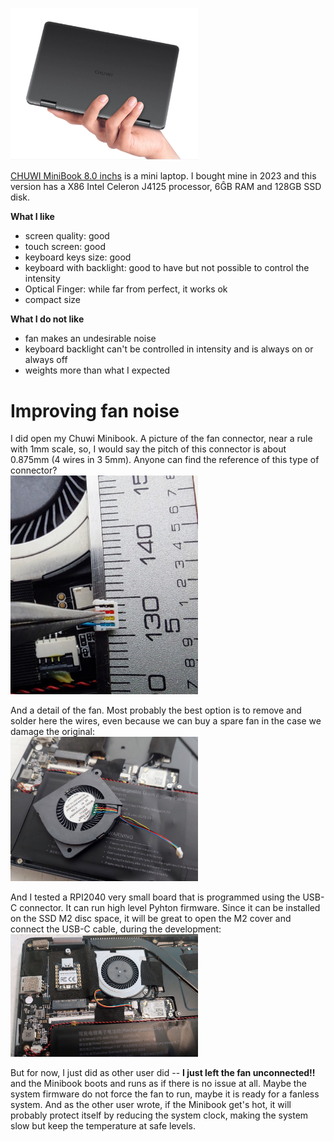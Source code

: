 [<img src='chuwi_minibook-01.png' width=300 class="center">](chuwi_minibook-01.png)

[CHUWI MiniBook 8.0 inchs](https://www.chuwi.com/pt/product/items/Chuwi-MiniBook.html) is a mini laptop. I bought mine in 2023 and this version has a X86 Intel Celeron J4125 processor, 6ĜB RAM and 128GB SSD disk.

**What I like**

* screen quality: good
* touch screen: good
* keyboard keys size: good
* keyboard with backlight: good to have but not possible to control the intensity
* Optical Finger: while far from perfect, it works ok
* compact size

**What I do not like**

* fan makes an undesirable noise
* keyboard backlight can't be controlled in intensity and is always on or always off
* weights more than what I expected

# Improving fan noise

I did open my Chuwi Minibook. A picture of the fan connector, near a rule with 1mm scale, so, I would say the pitch of this connector is about 0.875mm (4 wires in 3 5mm). Anyone can find the reference of this type of connector?
<br>[<img src='fan_connector.jpeg' width=300>](fan_connector.jpeg)

And a detail of the fan. Most probably the best option is to remove and solder here the wires, even because we can buy a spare fan in the case we damage the original:
<br>[<img src='fan.jpeg' width=300>](fan.jpeg)


And I tested a RPI2040 very small board that is programmed using the USB-C connector. It can run high level Pyhton firmware. Since it can be installed on the SSD M2 disc space, it will be great to open the M2 cover and connect the USB-C cable, during the development:
<br>[<img src='inside_with_small_board.jpeg' width=300>](inside_with_small_board.jpeg)

But for now, I just did as other user did -- **I just left the fan unconnected!!** and the Minibook boots and runs as if there is no issue at all. Maybe the system firmware do not force the fan to run, maybe it is ready for a fanless system. And as the other user wrote, if the Minibook get's hot, it will probably protect itself by reducing the system clock, making the system slow but keep the temperature at safe levels.
